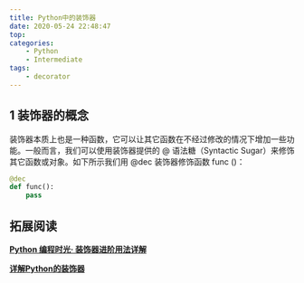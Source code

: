 ```yaml
---
title: Python中的装饰器
date: 2020-05-24 22:48:47
top:
categories:
	- Python 
	- Intermediate
tags:
	- decorator
---
```


## 1 装饰器的概念

装饰器本质上也是一种函数，它可以让其它函数在不经过修改的情况下增加一些功能。一般而言，我们可以使用装饰器提供的 @ 语法糖（Syntactic Sugar）来修饰其它函数或对象。如下所示我们用 @dec 装饰器修饰函数 func ()：

```python
@dec
def func():  
    pass
```





## 拓展阅读

[**Python 编程时光· 装饰器进阶用法详解**](http://python.iswbm.com/en/latest/c03/c03_01.html)

[**详解Python的装饰器**](https://www.cnblogs.com/cicaday/p/python-decorator.html#_caption_4)